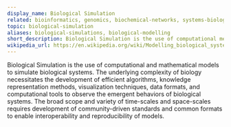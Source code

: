 ```yaml
---
display_name: Biological Simulation
related: bioinformatics, genomics, biochemical-networks, systems-biology
topic: biological-simulation
aliases: biological-simulations, biological-modelling
short_description: Biological Simulation is the use of computational methods to simulate mathemtical models of biological systems.
wikipedia_url: https://en.wikipedia.org/wiki/Modelling_biological_systems
---
```

Biological Simulation is the use of computational and mathematical models to simulate biological systems. The underlying complexity of biology necessitates the development of efficient algorithms, knowledge representation methods, visualization techniques, data formats, and computational tools to observe the emergent behaviors of biological systems. The broad scope and variety of time-scales and space-scales requires development of community-driven standards and common formats to enable interoperability and reproducibility of models.